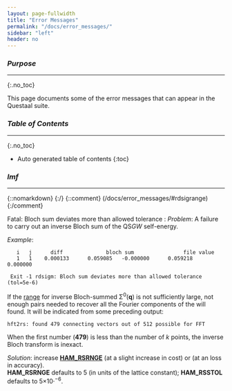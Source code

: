 ```yaml
---
layout: page-fullwidth
title: "Error Messages"
permalink: "/docs/error_messages/"
sidebar: "left"
header: no
---
```


### _Purpose_
________________________________________________________________________________________________
{:.no_toc}

This page documents some of the error messages that can appear in the Questaal suite.

### _Table of Contents_
________________________________________________________________________________________________
{:.no_toc}
*  Auto generated table of contents
{:toc}

### _lmf_
________________________________________________________________________________________________

{::nomarkdown} <a name="rdsigrange"></a> {:/}
{::comment}
(/docs/error_messages/#rdsigrange)
{:/comment}

Fatal: Bloch sum deviates more than allowed tolerance
: _Problem_: A failure to carry out an inverse Bloch sum of the QS<i>GW</i> self-energy.

  _Example_:

  ~~~
     i   j      diff              bloch sum                file value
     1   1    0.000133      0.059085   -0.000000      0.059218    0.000000

   Exit -1 rdsigm: Bloch sum deviates more than allowed tolerance (tol=5e-6)
  ~~~

  If the [range](/docs/outputs/lmf_output/#reading-qsgw-self-energies) for inverse Bloch-summed &Sigma;<sup>0</sup>(<b>q</b>)
  is not sufficiently large, not enough pairs needed to recover all the Fourier components of the 
  will found.  It will be indicated from some preceding output:

  ~~~
  hft2rs: found 479 connecting vectors out of 512 possible for FFT
  ~~~

  When the first number (**479**) is less than the number of _k_ points,
  the inverse Bloch transform is inexact.

  _Solution_: increase [**HAM\_RSRNGE**](/docs/input/inputfile/#ham) (at a slight increase in cost) or
  [](/docs/input/inputfile/#ham) (at an loss in accuracy).  
  **HAM\_RSRNGE** defaults to 5 (in units of the lattice constant); **HAM\_RSSTOL** defaults to 5&times;10&middot;<sup>&minus;6</sup>.
